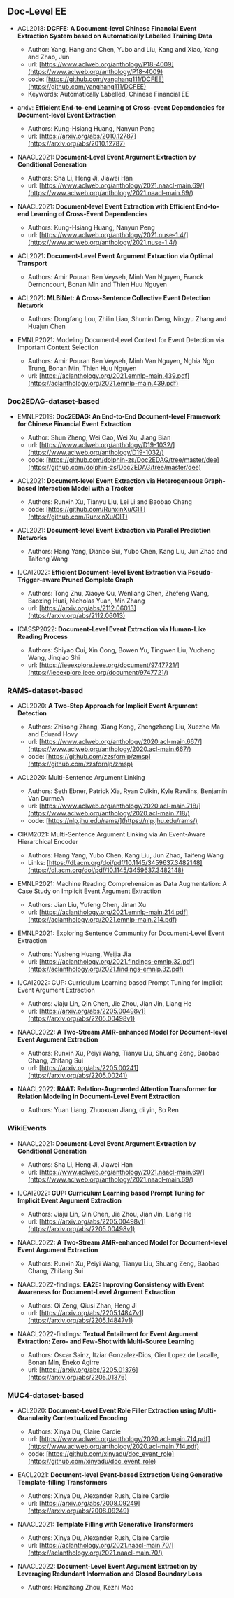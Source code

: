 ## Doc-Level EE

* ACL2018: **DCFFE: A Document-level Chinese Financial Event Extraction System based on Automatically Labelled Training Data**
    * Author: Yang, Hang  and Chen, Yubo  and Liu, Kang  and Xiao, Yang  and Zhao, Jun
    * url: [https://www.aclweb.org/anthology/P18-4009](https://www.aclweb.org/anthology/P18-4009)
    * code: [https://github.com/yanghang111/DCFEE](https://github.com/yanghang111/DCFEE)
    * Keywords: Automatically Labelled, Chinese Financial EE

* arxiv: **Efficient End-to-end Learning of Cross-event Dependencies for Document-level Event Extraction**
    * Authors: Kung-Hsiang Huang, Nanyun Peng
    * url: [https://arxiv.org/abs/2010.12787](https://arxiv.org/abs/2010.12787)

* NAACL2021: **Document-Level Event Argument Extraction by Conditional Generation**
    * Authors: Sha Li, Heng Ji, Jiawei Han
    * url: [https://www.aclweb.org/anthology/2021.naacl-main.69/](https://www.aclweb.org/anthology/2021.naacl-main.69/)

* NAACL2021: **Document-level Event Extraction with Efficient End-to-end Learning of Cross-Event Dependencies**
    * Authors: Kung-Hsiang Huang, Nanyun Peng
    * url: [https://www.aclweb.org/anthology/2021.nuse-1.4/](https://www.aclweb.org/anthology/2021.nuse-1.4/)


* ACL2021: **Document-Level Event Argument Extraction via Optimal Transport**
    * Authors: Amir Pouran Ben Veyseh, Minh Van Nguyen, Franck Dernoncourt, Bonan Min and Thien Huu Nguyen

* ACL2021: **MLBiNet: A Cross-Sentence Collective Event Detection Network**
    * Authors: Dongfang Lou, Zhilin Liao, Shumin Deng, Ningyu Zhang and Huajun Chen


* EMNLP2021: Modeling Document-Level Context for Event Detection via Important Context Selection
    * Authors: Amir Pouran Ben Veyseh, Minh Van Nguyen, Nghia Ngo Trung, Bonan Min, Thien Huu Nguyen
    * url: [https://aclanthology.org/2021.emnlp-main.439.pdf](https://aclanthology.org/2021.emnlp-main.439.pdf)

### Doc2EDAG-dataset-based

* EMNLP2019: **Doc2EDAG: An End-to-End Document-level Framework for Chinese Financial Event Extraction**
    * Author: Shun Zheng, Wei Cao, Wei Xu, Jiang Bian
    * url: [https://www.aclweb.org/anthology/D19-1032/](https://www.aclweb.org/anthology/D19-1032/)
    * code: [https://github.com/dolphin-zs/Doc2EDAG/tree/master/dee](https://github.com/dolphin-zs/Doc2EDAG/tree/master/dee)

* ACL2021: **Document-level Event Extraction via Heterogeneous Graph-based Interaction Model with a Tracker**
    * Authors: Runxin Xu, Tianyu Liu, Lei Li and Baobao Chang
    * code: [https://github.com/RunxinXu/GIT](https://github.com/RunxinXu/GIT)

* ACL2021: **Document-level Event Extraction via Parallel Prediction Networks**
    * Authors: Hang Yang, Dianbo Sui, Yubo Chen, Kang Liu, Jun Zhao and Taifeng Wang

* IJCAI2022: **Efficient Document-level Event Extraction via Pseudo-Trigger-aware Pruned Complete Graph**
    * Authors: Tong Zhu, Xiaoye Qu, Wenliang Chen, Zhefeng Wang, Baoxing Huai, Nicholas Yuan, Min Zhang
    * url: [https://arxiv.org/abs/2112.06013](https://arxiv.org/abs/2112.06013)

* ICASSP2022: **Document-Level Event Extraction via Human-Like Reading Process**
    * Authors: Shiyao Cui, Xin Cong, Bowen Yu, Tingwen Liu, Yucheng Wang, Jinqiao Shi
    * url: [https://ieeexplore.ieee.org/document/9747721/](https://ieeexplore.ieee.org/document/9747721/)

### RAMS-dataset-based

* ACL2020: **A Two-Step Approach for Implicit Event Argument Detection**
    * Authors: Zhisong Zhang, Xiang Kong, Zhengzhong Liu, Xuezhe Ma and Eduard Hovy
    * url: [https://www.aclweb.org/anthology/2020.acl-main.667/](https://www.aclweb.org/anthology/2020.acl-main.667/)
    * code: [https://github.com/zzsfornlp/zmsp](https://github.com/zzsfornlp/zmsp)
    
* ACL2020: Multi-Sentence Argument Linking
    * Authors: Seth Ebner, Patrick Xia, Ryan Culkin, Kyle Rawlins, Benjamin Van DurmeA
    * url: [https://www.aclweb.org/anthology/2020.acl-main.718/](https://www.aclweb.org/anthology/2020.acl-main.718/)
    * code: [https://nlp.jhu.edu/rams/](https://nlp.jhu.edu/rams/)

* CIKM2021: Multi-Sentence Argument Linking via An Event-Aware Hierarchical Encoder
    * Authors: Hang Yang, Yubo Chen, Kang Liu, Jun Zhao, Taifeng Wang
    * Links: [https://dl.acm.org/doi/pdf/10.1145/3459637.3482148](https://dl.acm.org/doi/pdf/10.1145/3459637.3482148)

* EMNLP2021: Machine Reading Comprehension as Data Augmentation: A Case Study on Implicit Event Argument Extraction
    * Authors: Jian Liu, Yufeng Chen, Jinan Xu
    * url: [https://aclanthology.org/2021.emnlp-main.214.pdf](https://aclanthology.org/2021.emnlp-main.214.pdf)

* EMNLP2021: Exploring Sentence Community for Document-Level Event Extraction
    * Authors: Yusheng Huang, Weijia Jia
    * url: [https://aclanthology.org/2021.findings-emnlp.32.pdf](https://aclanthology.org/2021.findings-emnlp.32.pdf)

* IJCAI2022: CUP: Curriculum Learning based Prompt Tuning for Implicit Event Argument Extraction
    * Authors: Jiaju Lin, Qin Chen, Jie Zhou, Jian Jin, Liang He
    * url: [https://arxiv.org/abs/2205.00498v1](https://arxiv.org/abs/2205.00498v1)

* NAACL2022: **A Two-Stream AMR-enhanced Model for Document-level Event Argument Extraction** 
    * Authors: Runxin Xu, Peiyi Wang, Tianyu Liu, Shuang Zeng, Baobao Chang, Zhifang Sui
    * url: [https://arxiv.org/abs/2205.00241](https://arxiv.org/abs/2205.00241)

* NAACL2022: **RAAT: Relation-Augmented Attention Transformer for Relation Modeling in Document-Level Event Extraction**
    * Authors: Yuan Liang, Zhuoxuan Jiang, di yin, Bo Ren

### WikiEvents

* NAACL2021: **Document-Level Event Argument Extraction by Conditional Generation**
    * Authors: Sha Li, Heng Ji, Jiawei Han
    * url: [https://www.aclweb.org/anthology/2021.naacl-main.69/](https://www.aclweb.org/anthology/2021.naacl-main.69/)

* IJCAI2022: **CUP: Curriculum Learning based Prompt Tuning for Implicit Event Argument Extraction**
    * Authors: Jiaju Lin, Qin Chen, Jie Zhou, Jian Jin, Liang He
    * url: [https://arxiv.org/abs/2205.00498v1](https://arxiv.org/abs/2205.00498v1)

* NAACL2022: **A Two-Stream AMR-enhanced Model for Document-level Event Argument Extraction** 
    * Authors: Runxin Xu, Peiyi Wang, Tianyu Liu, Shuang Zeng, Baobao Chang, Zhifang Sui

* NAACL2022-findings: **EA2E: Improving Consistency with Event Awareness for Document-Level Argument Extraction**
    * Authors: Qi Zeng, Qiusi Zhan, Heng Ji
    * url: [https://arxiv.org/abs/2205.14847v1](https://arxiv.org/abs/2205.14847v1)

* NAACL2022-findings: **Textual Entailment for Event Argument Extraction: Zero- and Few-Shot with Multi-Source Learning**
    * Authors: Oscar Sainz, Itziar Gonzalez-Dios, Oier Lopez de Lacalle, Bonan Min, Eneko Agirre
    * url: [https://arxiv.org/abs/2205.01376](https://arxiv.org/abs/2205.01376)

### MUC4-dataset-based
    
* ACL2020: **Document-Level Event Role Filler Extraction using Multi-Granularity Contextualized Encoding**
    * Authors: Xinya Du, Claire Cardie
    * url: [https://www.aclweb.org/anthology/2020.acl-main.714.pdf](https://www.aclweb.org/anthology/2020.acl-main.714.pdf)
    * code: [https://github.com/xinyadu/doc_event_role](https://github.com/xinyadu/doc_event_role)


* EACL2021: **Document-level Event-based Extraction Using Generative Template-filling Transformers**
    * Authors: Xinya Du, Alexander Rush, Claire Cardie
    * url: [https://arxiv.org/abs/2008.09249](https://arxiv.org/abs/2008.09249)


* NAACL2021: **Template Filling with Generative Transformers**
    * Authors: Xinya Du, Alexander Rush, Claire Cardie
    * url: [https://aclanthology.org/2021.naacl-main.70/](https://aclanthology.org/2021.naacl-main.70/)

* NAACL2022: **Document-Level Event Argument Extraction by Leveraging Redundant Information and Closed Boundary Loss**
    * Authors: Hanzhang Zhou, Kezhi Mao
